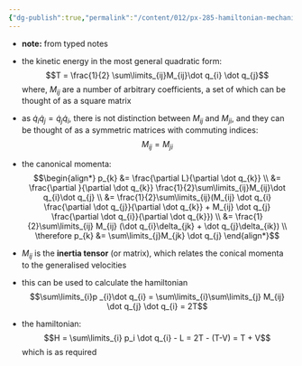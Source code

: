 ```yaml
---
{"dg-publish":true,"permalink":"/content/012/px-285-hamiltonian-mechanics-and-fluid-dynamics/g-normal-modes-and-small-oscillations/px-285-g1-inertia-tensor/","noteIcon":"1","created":"2024-11-26T12:37:58.111+00:00","updated":"2024-11-26T12:59:07.569+00:00"}
---
```


- **note:** from typed notes

- the kinetic energy in the most general quadratic form:
$$T = \frac{1}{2} \sum\limits_{ij}M_{ij}\dot q_{i} \dot q_{j}$$
	where, $M_{ij}$ are a number of arbitrary coefficients, a set of which can be thought of as a square matrix
- as $\dot q_{i}\dot q_{j} = \dot q_{j}\dot q_{i}$, there is not distinction between $M_{ij}$ and $M_{ji}$, and they can be thought of as a symmetric matrices with commuting indices:
$$M_{ij} = M_{ji}$$
- the canonical momenta: 
$$\begin{align*}
p_{k} &= \frac{\partial L}{\partial \dot q_{k}} \\
&= \frac{\partial }{\partial \dot q_{k}} \frac{1}{2}\sum\limits_{ij}M_{ij}\dot q_{i}\dot q_{j} \\
&= \frac{1}{2}\sum\limits_{ij}(M_{ij} \dot q_{i} \frac{\partial \dot q_{j}}{\partial \dot q_{k}} + M_{ij} \dot q_{j} \frac{\partial \dot q_{i}}{\partial \dot q_{k}}) \\
&= \frac{1}{2}\sum\limits_{ij} M_{ij} (\dot q_{i}\delta_{jk} + \dot q_{j}\delta_{ik}) \\
\therefore p_{k} &= \sum\limits_{j}M_{jk} \dot q_{j}
\end{align*}$$
- $M_{ij}$ is the **inertia tensor** (or matrix), which relates the conical momenta to the generalised velocities
- this can be used to calculate the hamiltonian
$$\sum\limits_{i}p _{i}\dot q_{i} = \sum\limits_{i}\sum\limits_{j} M_{ij} \dot q_{j} \dot q_{i} = 2T$$
- the hamiltonian:
$$H = \sum\limits_{i} p_i \dot q_{i} - L = 2T - (T-V) = T + V$$
	which is as required
